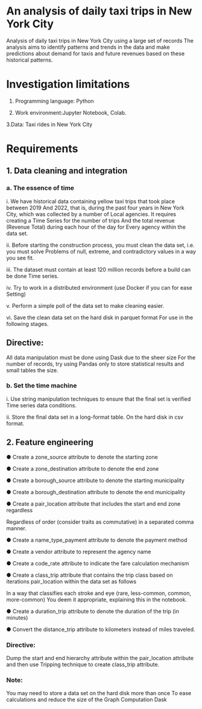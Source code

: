 # An analysis of daily taxi trips in New York City
Analysis of daily taxi trips in New York City using a large set of records The analysis aims to identify patterns and trends in the data and make predictions about demand for taxis and future revenues based on these historical patterns.

# Investigation limitations
1. Programming language: Python
   
2. Work environment:Jupyter Notebook, Colab.

3.Data: Taxi rides in New York City


# Requirements
## 1. Data cleaning and integration
### a. The essence of time
i. We have historical data containing yellow taxi trips that took place between 2019
And 2022, that is, during the past four years in New York City, which was collected by a number of
Local agencies. It requires creating a Time Series for the number of trips
And the total revenue (Revenue Total) during each hour of the day for
Every agency within the data set.

ii. Before starting the construction process, you must clean the data set, i.e. you must solve
Problems of null, extreme, and contradictory values in a way you see fit.

iii. The dataset must contain at least 120 million records before a build can be done
Time series.

iv. Try to work in a distributed environment (use Docker if you can for ease Setting)

v. Perform a simple poll of the data set to make cleaning easier.

vi. Save the clean data set on the hard disk in parquet format
For use in the following stages.

## Directive: 
All data manipulation must be done using Dask due to the sheer size
For the number of records, try using Pandas only to store statistical results and small tables
the size.

### b. Set the time machine

i. Use string manipulation techniques to ensure that the final set is verified
Time series data conditions.

ii. Store the final data set in a long-format table.
On the hard disk in csv format.

## 2. Feature engineering
● Create a zone_source attribute to denote the starting zone

● Create a zone_destination attribute to denote the end zone

● Create a borough_source attribute to denote the starting municipality

● Create a borough_destination attribute to denote the end municipality

● Create a pair_location attribute that includes the start and end zone regardless

Regardless of order (consider traits as commutative) in a separated comma manner.

● Create a name_type_payment attribute to denote the payment method

● Create a vendor attribute to represent the agency name

● Create a code_rate attribute to indicate the fare calculation mechanism

● Create a class_trip attribute that contains the trip class based on iterations
pair_location within the data set as follows

In a way that classifies each stroke and eye (rare, less-common, common, more-common)
You deem it appropriate, explaining this in the notebook.

● Create a duration_trip attribute to denote the duration of the trip (in minutes)

● Convert the distance_trip attribute to kilometers instead of miles traveled.

### Directive: 
Dump the start and end hierarchy attribute within the pair_location attribute and then use
Tripping technique to create class_trip attribute.

### Note:
You may need to store a data set on the hard disk more than once
To ease calculations and reduce the size of the Graph Computation Dask
